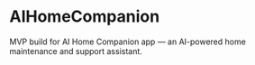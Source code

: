 # AIHomeCompanion
MVP build for AI Home Companion app — an AI-powered home maintenance and support assistant.

